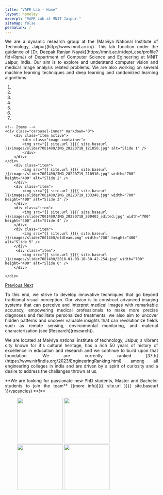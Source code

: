 ```yaml
---
title: "VAPR Lab - Home"
layout: homelay
excerpt: "VAPR Lab at MNIT Jaipur."
sitemap: false
permalink: /
---
```


<p style='text-align: justify;'>We are a dynamic research group at the [Malviya National Institute of Technology, Jaipur](http://www.mnit.ac.in/). This lab function under the guidance of [Dr. Deepak Ranjan Nayak](https://mnit.ac.in/dept_cse/profile?fid=RqmJ) of Department of Computer Science and Egineering at MNIT Jaipur, India. Our aim is to explore and understand computer vision and medical image analysis related problems. We are also working on several machine learning techniques and deep learning and randomized learning algorithms.</p>


<div markdown="0" id="carousel" class="carousel slide" data-ride="carousel" data-interval="4000" data-pause="hover" >
    <!-- Menu -->
    <ol class="carousel-indicators">
        <li data-target="#carousel" data-slide-to="0" class="active"></li>
        <li data-target="#carousel" data-slide-to="1"></li>
        <li data-target="#carousel" data-slide-to="2"></li>
        <li data-target="#carousel" data-slide-to="3"></li>
        <li data-target="#carousel" data-slide-to="4"></li>
        <li data-target="#carousel" data-slide-to="5"></li>
        <li data-target="#carousel" data-slide-to="6"></li>
    </ol>

    <!-- Items -->
    <div class="carousel-inner" markdown="0">
        <div class="item active">
            <div class="image-container">
            <img src="{{ site.url }}{{ site.baseurl }}/images/slider7001400/IMG_20220718_121850.jpg" alt="Slide 1" />
            </div>
        </div>
    </div>
        <div class="item">
            <img src="{{ site.url }}{{ site.baseurl }}/images/slider7001400/IMG_20220719_210910.jpg" width="700" height="400" alt="Slide 2" />
        </div>
        <div class="item">
            <img src="{{ site.url }}{{ site.baseurl }}/images/slider7001400/IMG_20220719_133348.jpg" width="700" height="400" alt="Slide 3" />
        </div>
        <div class="item">
            <img src="{{ site.url }}{{ site.baseurl }}/images/slider7001400/IMG_20220718_200403_edited.jpg" width="700" height="400" alt="Slide 4" />
        </div>
        <div class="item">
            <img src="{{ site.url }}{{ site.baseurl }}/images/slider7001400/oldteam.png" width="700" height="400" alt="Slide 5" />
        </div>       
         <div class="item">
            <img src="{{ site.url }}{{ site.baseurl }}/images/slider7001400/2018-01-03-10-30-42-254.jpg" width="700" height="400" alt="Slide 6" />
        </div>

    </div>
  <a class="left carousel-control" href="#carousel" role="button" data-slide="prev">
    <span class="glyphicon glyphicon-chevron-left" aria-hidden="true"></span>
    <span class="sr-only">Previous</span>
  </a>
  <a class="right carousel-control" href="#carousel" role="button" data-slide="next">
    <span class="glyphicon glyphicon-chevron-right" aria-hidden="true"></span>
    <span class="sr-only">Next</span>
  </a>
</div>


<p style='text-align: justify;'>To this end, we strive to develop innovative techniques that go beyond traditional visual perception. Our vision is to construct advanced imaging systems that can perceive and interpret medical images with remarkable accuracy, empowering medical professionals to make more precise diagnoses and facilitate personalized treatments. we also aim to uncover hidden patterns and uncover valuable insights that can revolutionize fields such as remote sensing, environmental monitoring, and material characterization.(see [Research](research)).</p>

<p style='text-align: justify;'>We are located at Malviya national institute of technology, Jaipur, a vibrant city known for it's cultural heritage, has a rich 50 years of history of  excellence in education and research and we continue to build upon that foundation. We are currently ranked [37th](https://www.nirfindia.org/2023/EngineeringRanking.html) among all engineering colleges in india and are driven by a spirit of curiosity and a desire to address the challanges thrown at us.</p>

<p style='text-align: justify;'>**We are  looking for passionate new PhD students, Master and Bachelor students to join the team** [(more info)]({{ site.url }}{{ site.baseurl }}/vacancies) **!**</p>


<figure class="fourth">
  <img src="{{ site.url }}{{ site.baseurl }}/images/logopic/logo_mnit.png" style="width: 150px">
  <img src="{{ site.url }}{{ site.baseurl }}/images/logopic/logo_vapr.png" style="width: 150px">
  <img src="{{ site.url }}{{ site.baseurl }}/images/logopic/logo.jpeg" style="width: 150px">
  <img src="{{ site.url }}{{ site.baseurl }}/images/logopic/logo.jpeg" style="width: 150px">
  
</figure>
